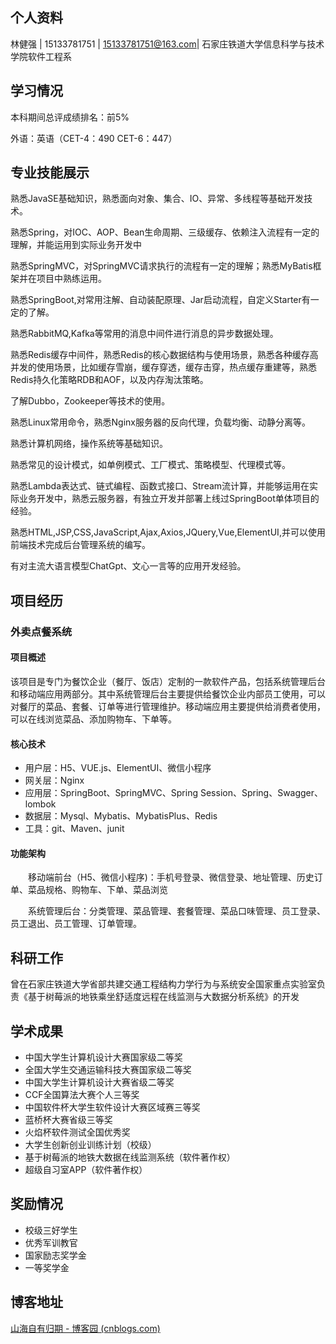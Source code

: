 ## 个人资料

林健强 | 15133781751 | 15133781751@163.com| 石家庄铁道大学信息科学与技术学院软件工程系

## 学习情况

本科期间总评成绩排名：前5%

外语：英语（CET-4：490 CET-6：447）

## 专业技能展示

熟悉JavaSE基础知识，熟悉面向对象、集合、IO、异常、多线程等基础开发技术。

熟悉Spring，对IOC、AOP、Bean生命周期、三级缓存、依赖注入流程有一定的理解，并能运用到实际业务开发中

熟悉SpringMVC，对SpringMVC请求执行的流程有一定的理解；熟悉MyBatis框架并在项目中熟练运用。

熟悉SpringBoot,对常用注解、自动装配原理、Jar启动流程，自定义Starter有一定的了解。

熟悉RabbitMQ,Kafka等常用的消息中间件进行消息的异步数据处理。

熟悉Redis缓存中间件，熟悉Redis的核心数据结构与使用场景，熟悉各种缓存高并发的使用场景，比如缓存雪崩，缓存穿透，缓存击穿，热点缓存重建等，熟悉Redis持久化策略RDB和AOF，以及内存淘汰策略。

了解Dubbo，Zookeeper等技术的使用。

熟悉Linux常用命令，熟悉Nginx服务器的反向代理，负载均衡、动静分离等。

熟悉计算机网络，操作系统等基础知识。

熟悉常见的设计模式，如单例模式、工厂模式、策略模型、代理模式等。

熟悉Lambda表达式、链式编程、函数式接口、Stream流计算，并能够运用在实际业务开发中，熟悉云服务器，有独立开发并部署上线过SpringBoot单体项目的经验。

熟悉HTML,JSP,CSS,JavaScript,Ajax,Axios,JQuery,Vue,ElementUI,并可以使用前端技术完成后台管理系统的编写。

有对主流大语言模型ChatGpt、文心一言等的应用开发经验。

## 项目经历

### 外卖点餐系统

#### 项目概述

​       该项目是专门为餐饮企业（餐厅、饭店）定制的一款软件产品，包括系统管理后台和移动端应用两部分。其中系统管理后台主要提供给餐饮企业内部员工使用，可以对餐厅的菜品、套餐、订单等进行管理维护。移动端应用主要提供给消费者使用，可以在线浏览菜品、添加购物车、下单等。

#### 核心技术

- 用户层：H5、VUE.js、ElementUI、微信小程序
- 网关层：Nginx
- 应用层：SpringBoot、SpringMVC、Spring Session、Spring、Swagger、lombok
- 数据层：Mysql、Mybatis、MybatisPlus、Redis
- 工具：git、Maven、junit

#### 功能架构

　　移动端前台（H5、微信小程序)：手机号登录、微信登录、地址管理、历史订单、菜品规格、购物车、下单、菜品浏览

　　系统管理后台：分类管理、菜品管理、套餐管理、菜品口味管理、员工登录、员工退出、员工管理、订单管理。

## 科研工作

曾在石家庄铁道大学省部共建交通工程结构力学行为与系统安全国家重点实验室负责《基于树莓派的地铁乘坐舒适度远程在线监测与大数据分析系统》的开发

## 学术成果

- 中国大学生计算机设计大赛国家级二等奖
- 全国大学生交通运输科技大赛国家级二等奖
- 中国大学生计算机设计大赛省级二等奖
- CCF全国算法大赛个人三等奖
- 中国软件杯大学生软件设计大赛区域赛三等奖
- 蓝桥杯大赛省级三等奖
- 火焰杯软件测试全国优秀奖
- 大学生创新创业训练计划（校级）
- 基于树莓派的地铁大数据在线监测系统（软件著作权）
- 超级自习室APP（软件著作权）

## 奖励情况

- 校级三好学生
- 优秀军训教官
- 国家励志奖学金
- 一等奖学金

## 博客地址

[山海自有归期 - 博客园 (cnblogs.com)](https://www.cnblogs.com/ljq20204136/)
